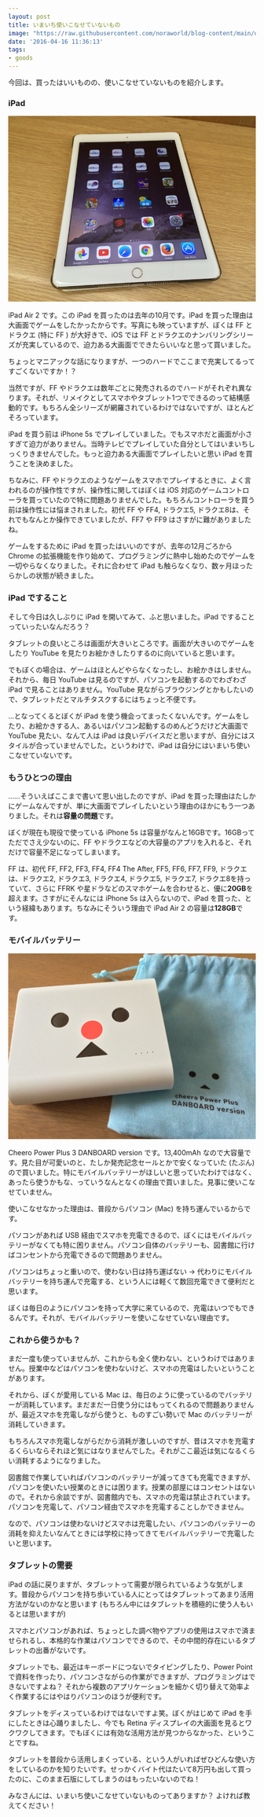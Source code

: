 ```yaml
---
layout: post
title: いまいち使いこなせていないもの
image: "https://raw.githubusercontent.com/noraworld/blog-content/main/useless-possession/ipad_air_2.jpg"
date: '2016-04-16 11:36:13'
tags:
- goods
---
```


今回は、買ったはいいものの、使いこなせていないものを紹介します。

### iPad
![iPad](https://raw.githubusercontent.com/noraworld/blog-content/main/useless-possession/ipad_air_2.jpg)

iPad Air 2 です。この iPad を買ったのは去年の10月です。iPad を買った理由は大画面でゲームをしたかったからです。写真にも映っていますが、ぼくは FF とドラクエ (特に FF ) が大好きで、iOS では FF とドラクエのナンバリングシリーズが充実しているので、迫力ある大画面でできたらいいなと思って買いました。

ちょっとマニアックな話になりますが、一つのハードでここまで充実してるってすごくないですか！？

当然ですが、FF やドラクエは数年ごとに発売されるのでハードがそれぞれ異なります。それが、リメイクとしてスマホやタブレット1つでできるのって結構感動的です。もちろん全シリーズが網羅されているわけではないですが、ほとんどそろっています。

iPad を買う前は iPhone 5s でプレイしていました。でもスマホだと画面が小さすぎて迫力がありません。当時テレビでプレイしていた自分としてはいまいちしっくりきませんでした。もっと迫力ある大画面でプレイしたいと思い iPad を買うことを決めました。

ちなみに、FF やドラクエのようなゲームをスマホでプレイするときに、よく言われるのが操作性ですが、操作性に関してはぼくは iOS 対応のゲームコントローラを買っていたので特に問題ありませんでした。もちろんコントローラを買う前は操作性には悩まされました。初代 FF や FF4, ドラクエ5, ドラクエ8は、それでもなんとか操作できていましたが、FF7 や FF9 はさすがに難がありましたね。

ゲームをするために iPad を買ったはいいのですが、去年の12月ごろから Chrome の拡張機能を作り始めて、プログラミングに熱中し始めたのでゲームを一切やらなくなりました。それに合わせて iPad も触らなくなり、数ヶ月ほったらかしの状態が続きました。

### iPad ですること
そして今日は久しぶりに iPad を開いてみて、ふと思いました。iPad ですることっていったいなんだろう？

タブレットの良いところは画面が大きいところです。画面が大きいのでゲームをしたり YouTube を見たりお絵かきしたりするのに向いていると思います。

でもぼくの場合は、ゲームはほとんどやらなくなったし、お絵かきはしません。それから、毎日 YouTube は見るのですが、パソコンを起動するのでわざわざ iPad で見ることはありません。YouTube 見ながらブラウジングとかもしたいので、タブレットだとマルチタスクするにはちょっと不便です。

…となってくるとぼくが iPad を使う機会ってまったくないんです。ゲームをしたり、お絵かきする人、あるいはパソコン起動するのめんどうだけど大画面で YouTube 見たい、なんて人は iPad は良いデバイスだと思いますが、自分にはスタイルが合っていませんでした。というわけで、iPad は自分にはいまいち使いこなせていないです。

### もうひとつの理由
……そういえばここまで書いて思い出したのですが、iPad を買った理由はたしかにゲームなんですが、単に大画面でプレイしたいという理由のほかにもう一つありました。それは**容量の問題**です。

ぼくが現在も現役で使っている iPhone 5s は容量がなんと16GBです。16GBってただでさえ少ないのに、FF やドラクエなどの大容量のアプリを入れると、それだけで容量不足になってしまいます。

FF は、初代 FF, FF2, FF3, FF4, FF4 The After, FF5, FF6, FF7, FF9, ドラクエは、ドラクエ2, ドラクエ3, ドラクエ4, ドラクエ5, ドラクエ7, ドラクエ8を持っていて、さらに FFRK や星ドラなどのスマホゲームを合わせると、優に**20GB**を超えます。さすがにそんなには iPhone 5s は入らないので、iPad を買った、という経緯もあります。ちなみにそういう理由で iPad Air 2 の容量は**128GB**です。

### モバイルバッテリー
![Cheero Power Plus 3](https://raw.githubusercontent.com/noraworld/blog-content/main/useless-possession/cheero_power_plus_3.jpg)

Cheero Power Plus 3 DANBOARD version です。13,400mAh なので大容量です。見た目が可愛いのと、たしか発売記念セールとかで安くなっていた (たぶん) ので買いました。特にモバイルバッテリーがほしいと思っていたわけではなく、あったら使うかもな、っていうなんとなくの理由で買いました。見事に使いこなせていません。

使いこなせなかった理由は、普段からパソコン (Mac) を持ち運んでいるからです。

パソコンがあれば USB 経由でスマホを充電できるので、ぼくにはモバイルバッテリーがなくても特に困りません。パソコン自体のバッテリーも、図書館に行けばコンセントから充電できるので問題ありません。

パソコンはちょっと重いので、使わない日は持ち運ばない → 代わりにモバイルバッテリーを持ち運んで充電する、という人には軽くて数回充電できて便利だと思います。

ぼくは毎日のようにパソコンを持って大学に来ているので、充電はいつでもできるんです。それが、モバイルバッテリーを使いこなせていない理由です。

### これから使うかも？
まだ一度も使っていませんが、これからも全く使わない、というわけではありません。授業中などはパソコンを使わないけど、スマホの充電はしたいということがあります。

それから、ぼくが愛用している Mac は、毎日のように使っているのでバッテリーが消耗しています。まだまだ一日使う分にはもってくれるので問題ありませんが、最近スマホを充電しながら使うと、ものすごい勢いで Mac のバッテリーが消耗していきます。

もちろんスマホ充電しながらだから消耗が激しいのですが、昔はスマホを充電するくらいならそれほど気にはなりませんでした。それがここ最近は気になるくらい消耗するようになりました。

図書館で作業していればパソコンのバッテリーが減ってきても充電できますが、パソコンを使いたい授業のときには困ります。授業の部屋にはコンセントはないので。それから余談ですが、図書館内でも、スマホの充電は禁止されています。パソコンを充電して、パソコン経由でスマホを充電することしかできません。

なので、パソコンは使わないけどスマホは充電したい、パソコンのバッテリーの消耗を抑えたいなんてときには学校に持ってきてモバイルバッテリーで充電したいと思います。

### タブレットの需要
iPad の話に戻りますが、タブレットって需要が限られているような気がします。普段からパソコンを持ち歩いている人にとってはタブレットってあまり活用方法がないのかなと思います (もちろん中にはタブレットを積極的に使う人もいるとは思いますが)

スマホとパソコンがあれば、ちょっとした調べ物やアプリの使用はスマホで済ませられるし、本格的な作業はパソコンでできるので、その中間的存在にいるタブレットの出番がないです。

タブレットでも、最近はキーボードにつないでタイピングしたり、Power Point で資料を作ったり、パソコンさながらの作業ができますが、プログラミングはできないですよね？ それから複数のアプリケーションを細かく切り替えて効率よく作業するにはやはりパソコンのほうが便利です。

タブレットをディスっているわけではないですよ笑。ぼくがはじめて iPad を手にしたときは心踊りましたし、今でも Retina ディスプレイの大画面を見るとワクワクしてきます。でもぼくには有効な活用方法が見つからなかった、ということですね。

タブレットを普段から活用しまくっている、という人がいればぜひどんな使い方をしているのかを知りたいです。せっかくバイト代はたいて8万円も出して買ったのに、このまま石版にしてしまうのはもったいないのでね！

みなさんには、いまいち使いこなせていないものってありますか？ よければ教えてください！
